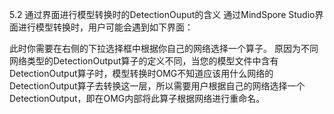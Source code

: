 5.2 通过界面进行模型转换时的DetectionOuput的含义
通过MindSpore Studio界面进行模型转换时，用户可能会遇到如下界面：

此时你需要在右侧的下拉选择框中根据你自己的网络选择一个算子。
原因为不同网络类型的DetectionOutput算子的定义不同，当您的模型文件中含有DetectionOutput算子时，模型转换时OMG不知道应该用什么网络的DetectionOutput算子去转换这一层，所以需要用户根据自己的网络选择一个DetectionOutput，即在OMG内部将此算子根据网络进行重命名。

